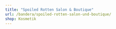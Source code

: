 ```yaml
---
title: "Spoiled Rotten Salon & Boutique"
url: /bandera/spoiled-rotten-salon-und-boutique/
shop: Kosmetik
---
```

